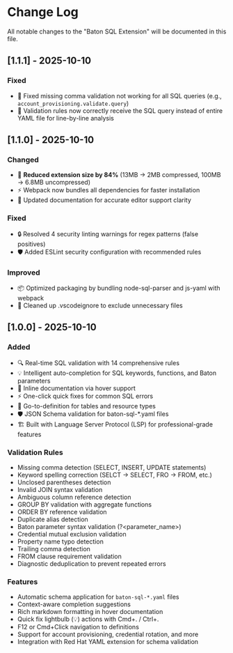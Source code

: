 # Change Log

All notable changes to the "Baton SQL Extension" will be documented in this file.

## [1.1.1] - 2025-10-10

### Fixed
- 🐛 Fixed missing comma validation not working for all SQL queries (e.g., `account_provisioning.validate.query`)
- 🔧 Validation rules now correctly receive the SQL query instead of entire YAML file for line-by-line analysis

## [1.1.0] - 2025-10-10

### Changed
- 🚀 **Reduced extension size by 84%** (13MB → 2MB compressed, 100MB → 6.8MB uncompressed)
- ⚡ Webpack now bundles all dependencies for faster installation
- 📝 Updated documentation for accurate editor support clarity

### Fixed
- 🔒 Resolved 4 security linting warnings for regex patterns (false positives)
- 🛡️ Added ESLint security configuration with recommended rules

### Improved
- 📦 Optimized packaging by bundling node-sql-parser and js-yaml with webpack
- 🧹 Cleaned up .vscodeignore to exclude unnecessary files

## [1.0.0] - 2025-10-10

### Added
- 🔍 Real-time SQL validation with 14 comprehensive rules
- 💡 Intelligent auto-completion for SQL keywords, functions, and Baton parameters
- 📖 Inline documentation via hover support
- ⚡ One-click quick fixes for common SQL errors
- 🎯 Go-to-definition for tables and resource types
- 🛡️ JSON Schema validation for baton-sql-*.yaml files
- 🏗️ Built with Language Server Protocol (LSP) for professional-grade features

### Validation Rules
- Missing comma detection (SELECT, INSERT, UPDATE statements)
- Keyword spelling correction (SELCT → SELECT, FRO → FROM, etc.)
- Unclosed parentheses detection
- Invalid JOIN syntax validation
- Ambiguous column reference detection
- GROUP BY validation with aggregate functions
- ORDER BY reference validation
- Duplicate alias detection
- Baton parameter syntax validation (?<parameter_name>)
- Credential mutual exclusion validation
- Property name typo detection
- Trailing comma detection
- FROM clause requirement validation
- Diagnostic deduplication to prevent repeated errors

### Features
- Automatic schema application for `baton-sql-*.yaml` files
- Context-aware completion suggestions
- Rich markdown formatting in hover documentation
- Quick fix lightbulb (💡) actions with Cmd+. / Ctrl+.
- F12 or Cmd+Click navigation to definitions
- Support for account provisioning, credential rotation, and more
- Integration with Red Hat YAML extension for schema validation
